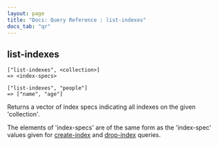 ```yaml
---
layout: page
title: "Docs: Query Reference : list-indexes"
docs_tab: "qr"
---
```


list-indexes
------------

    ["list-indexes", <collection>]
    => <index-specs>

    ["list-indexes", "people"]
    => ["name", "age"]

Returns a vector of index specs indicating all indexes on the given 'collection'.

The elements of 'index-specs' are of the same form as the 'index-spec' values given for [create-index](/docs/queries/create-index.html) and [drop-index](/docs/queries/drop-index.html) queries.
